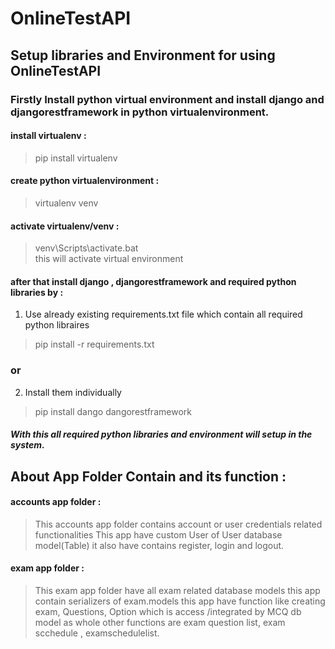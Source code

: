 # OnlineTestAPI
## Setup libraries and Environment for using OnlineTestAPI 
### Firstly Install python virtual environment and install django and djangorestframework in python virtualenvironment.
#### install virtualenv :
> pip install virtualenv
#### create python virtualenvironment :
>  virtualenv venv
#### activate virtualenv/venv :
>  venv\Scripts\activate.bat <br> this will activate virtual environment
#### after that install django , djangorestframework and required python libraries by :
1. Use already existing requirements.txt file which contain all required python libraires
> pip install -r requirements.txt
### or 
2. Install them individually
> pip install dango dangorestframework
##### With this all required python libraries and environment will setup in the system.
## About App Folder Contain and its function :
#### accounts app folder : 
> This accounts app folder contains account or user credentials related functionalities 
> This app have custom User of User database model(Table)
> it also have contains register, login and logout.
#### exam app folder :
> This exam app folder have all exam related database models
> this app contain serializers of exam.models 
> this app have function like creating exam, Questions, Option which is access /integrated by MCQ db model as whole
> other functions are exam question list, exam scchedule ,  examschedulelist.
